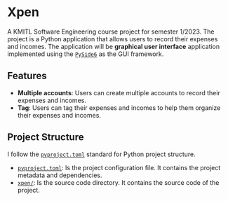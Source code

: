 # Xpen

A KMITL Software Engineering course project for semester 1/2023. The project is a Python application
that allows users to record their expenses and incomes. The application will be
**graphical user interface** application implemented using the
[`PySide6`](https://pypi.org/project/PySide6/) as the GUI framework.

## Features

- **Multiple accounts**: Users can create multiple accounts to record their expenses and incomes.
- **Tag**: Users can tag their expenses and incomes to help them organize their expenses and incomes.

## Project Structure

I follow the [`pyproject.toml`](https://www.python.org/dev/peps/pep-0518/) standard for Python
project structure.

- [`pyproject.toml`](./pyproject.toml): Is the project configuration file. It contains the project
  metadata and dependencies.
- [`xpen/`](./xpen): Is the source code directory. It contains the source code of the project.
